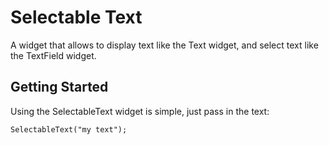 # Selectable Text

A widget that allows to display text like the Text widget, and select text like the TextField widget.

## Getting Started

Using the SelectableText widget is simple, just pass in the text:

    SelectableText("my text");


